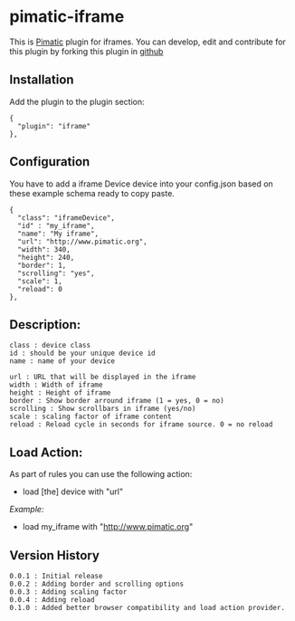 pimatic-iframe
=======================

This is [Pimatic](http://pimatic.org) plugin for iframes.
You can develop, edit and contribute for this plugin by forking this plugin in [github](https://github.com/Oitzu/pimatic-iframe)

Installation
-------------
Add the plugin to the plugin section:

    {
      "plugin": "iframe"
    },

Configuration
-------------

You have to add a iframe Device device into your config.json based on these example schema ready to copy paste.

    {
      "class": "iframeDevice",
      "id" : "my_iframe",
      "name": "My iframe",
      "url": "http://www.pimatic.org",
      "width": 340,
      "height": 240,
      "border": 1,
      "scrolling": "yes",
      "scale": 1,
      "reload": 0
    },

Description:
-------------

    class : device class
    id : should be your unique device id
    name : name of your device

    url : URL that will be displayed in the iframe
    width : Width of iframe
    height : Height of iframe
    border : Show border arround iframe (1 = yes, 0 = no)
    scrolling : Show scrollbars in iframe (yes/no)
    scale : scaling factor of iframe content
    reload : Reload cycle in seconds for iframe source. 0 = no reload

Load Action:
-------------

As part of rules you can use the following action:

* load [the] device with "url"

*Example:*

* load my_iframe with "http://www.pimatic.org"

Version History
---------------
    0.0.1 : Initial release
    0.0.2 : Adding border and scrolling options
    0.0.3 : Adding scaling factor
    0.0.4 : Adding reload
    0.1.0 : Added better browser compatibility and load action provider.